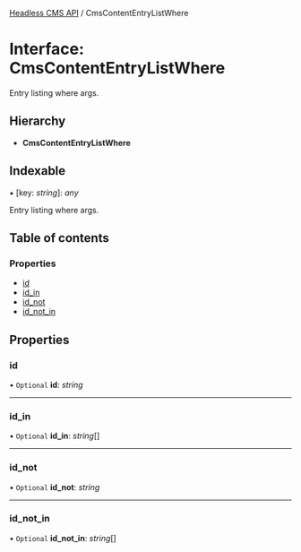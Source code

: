 [Headless CMS API](../index) / CmsContentEntryListWhere

# Interface: CmsContentEntryListWhere

Entry listing where args.

## Hierarchy

* **CmsContentEntryListWhere**

## Indexable

▪ [key: *string*]: *any*

Entry listing where args.

## Table of contents

### Properties

- [id](cmscontententrylistwhere#id)
- [id\_in](cmscontententrylistwhere#id_in)
- [id\_not](cmscontententrylistwhere#id_not)
- [id\_not\_in](cmscontententrylistwhere#id_not_in)

## Properties

### id

• `Optional` **id**: *string*

___

### id\_in

• `Optional` **id\_in**: *string*[]

___

### id\_not

• `Optional` **id\_not**: *string*

___

### id\_not\_in

• `Optional` **id\_not\_in**: *string*[]
